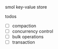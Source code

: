 smol key-value store

todos
- [ ] compaction
- [ ] concurrency control
- [ ] bulk operations
- [ ] transaction

